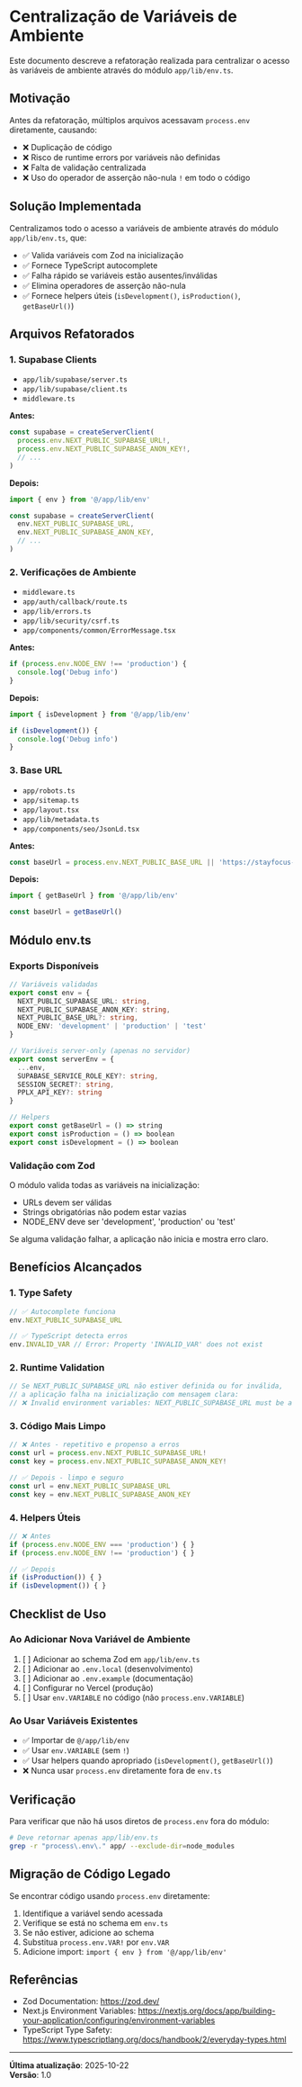 # Centralização de Variáveis de Ambiente

Este documento descreve a refatoração realizada para centralizar o acesso às variáveis de ambiente através do módulo `app/lib/env.ts`.

## Motivação

Antes da refatoração, múltiplos arquivos acessavam `process.env` diretamente, causando:
- ❌ Duplicação de código
- ❌ Risco de runtime errors por variáveis não definidas
- ❌ Falta de validação centralizada
- ❌ Uso do operador de asserção não-nula `!` em todo o código

## Solução Implementada

Centralizamos todo o acesso a variáveis de ambiente através do módulo `app/lib/env.ts`, que:
- ✅ Valida variáveis com Zod na inicialização
- ✅ Fornece TypeScript autocomplete
- ✅ Falha rápido se variáveis estão ausentes/inválidas
- ✅ Elimina operadores de asserção não-nula
- ✅ Fornece helpers úteis (`isDevelopment()`, `isProduction()`, `getBaseUrl()`)

## Arquivos Refatorados

### 1. Supabase Clients
- `app/lib/supabase/server.ts`
- `app/lib/supabase/client.ts`
- `middleware.ts`

**Antes:**
```typescript
const supabase = createServerClient(
  process.env.NEXT_PUBLIC_SUPABASE_URL!,
  process.env.NEXT_PUBLIC_SUPABASE_ANON_KEY!,
  // ...
)
```

**Depois:**
```typescript
import { env } from '@/app/lib/env'

const supabase = createServerClient(
  env.NEXT_PUBLIC_SUPABASE_URL,
  env.NEXT_PUBLIC_SUPABASE_ANON_KEY,
  // ...
)
```

### 2. Verificações de Ambiente
- `middleware.ts`
- `app/auth/callback/route.ts`
- `app/lib/errors.ts`
- `app/lib/security/csrf.ts`
- `app/components/common/ErrorMessage.tsx`

**Antes:**
```typescript
if (process.env.NODE_ENV !== 'production') {
  console.log('Debug info')
}
```

**Depois:**
```typescript
import { isDevelopment } from '@/app/lib/env'

if (isDevelopment()) {
  console.log('Debug info')
}
```

### 3. Base URL
- `app/robots.ts`
- `app/sitemap.ts`
- `app/layout.tsx`
- `app/lib/metadata.ts`
- `app/components/seo/JsonLd.tsx`

**Antes:**
```typescript
const baseUrl = process.env.NEXT_PUBLIC_BASE_URL || 'https://stayfocus-alpha.vercel.app'
```

**Depois:**
```typescript
import { getBaseUrl } from '@/app/lib/env'

const baseUrl = getBaseUrl()
```

## Módulo env.ts

### Exports Disponíveis

```typescript
// Variáveis validadas
export const env = {
  NEXT_PUBLIC_SUPABASE_URL: string,
  NEXT_PUBLIC_SUPABASE_ANON_KEY: string,
  NEXT_PUBLIC_BASE_URL?: string,
  NODE_ENV: 'development' | 'production' | 'test'
}

// Variáveis server-only (apenas no servidor)
export const serverEnv = {
  ...env,
  SUPABASE_SERVICE_ROLE_KEY?: string,
  SESSION_SECRET?: string,
  PPLX_API_KEY?: string
}

// Helpers
export const getBaseUrl = () => string
export const isProduction = () => boolean
export const isDevelopment = () => boolean
```

### Validação com Zod

O módulo valida todas as variáveis na inicialização:
- URLs devem ser válidas
- Strings obrigatórias não podem estar vazias
- NODE_ENV deve ser 'development', 'production' ou 'test'

Se alguma validação falhar, a aplicação não inicia e mostra erro claro.

## Benefícios Alcançados

### 1. Type Safety
```typescript
// ✅ Autocomplete funciona
env.NEXT_PUBLIC_SUPABASE_URL

// ✅ TypeScript detecta erros
env.INVALID_VAR // Error: Property 'INVALID_VAR' does not exist
```

### 2. Runtime Validation
```typescript
// Se NEXT_PUBLIC_SUPABASE_URL não estiver definida ou for inválida,
// a aplicação falha na inicialização com mensagem clara:
// ❌ Invalid environment variables: NEXT_PUBLIC_SUPABASE_URL must be a valid URL
```

### 3. Código Mais Limpo
```typescript
// ❌ Antes - repetitivo e propenso a erros
const url = process.env.NEXT_PUBLIC_SUPABASE_URL!
const key = process.env.NEXT_PUBLIC_SUPABASE_ANON_KEY!

// ✅ Depois - limpo e seguro
const url = env.NEXT_PUBLIC_SUPABASE_URL
const key = env.NEXT_PUBLIC_SUPABASE_ANON_KEY
```

### 4. Helpers Úteis
```typescript
// ❌ Antes
if (process.env.NODE_ENV === 'production') { }
if (process.env.NODE_ENV !== 'production') { }

// ✅ Depois
if (isProduction()) { }
if (isDevelopment()) { }
```

## Checklist de Uso

### Ao Adicionar Nova Variável de Ambiente

1. [ ] Adicionar ao schema Zod em `app/lib/env.ts`
2. [ ] Adicionar ao `.env.local` (desenvolvimento)
3. [ ] Adicionar ao `.env.example` (documentação)
4. [ ] Configurar no Vercel (produção)
5. [ ] Usar `env.VARIABLE` no código (não `process.env.VARIABLE`)

### Ao Usar Variáveis Existentes

- ✅ Importar de `@/app/lib/env`
- ✅ Usar `env.VARIABLE` (sem `!`)
- ✅ Usar helpers quando apropriado (`isDevelopment()`, `getBaseUrl()`)
- ❌ Nunca usar `process.env` diretamente fora de `env.ts`

## Verificação

Para verificar que não há usos diretos de `process.env` fora do módulo:

```bash
# Deve retornar apenas app/lib/env.ts
grep -r "process\.env\." app/ --exclude-dir=node_modules
```

## Migração de Código Legado

Se encontrar código usando `process.env` diretamente:

1. Identifique a variável sendo acessada
2. Verifique se está no schema em `env.ts`
3. Se não estiver, adicione ao schema
4. Substitua `process.env.VAR!` por `env.VAR`
5. Adicione import: `import { env } from '@/app/lib/env'`

## Referências

- Zod Documentation: https://zod.dev/
- Next.js Environment Variables: https://nextjs.org/docs/app/building-your-application/configuring/environment-variables
- TypeScript Type Safety: https://www.typescriptlang.org/docs/handbook/2/everyday-types.html

---

**Última atualização**: 2025-10-22  
**Versão**: 1.0

